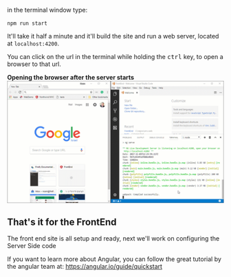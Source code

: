 ﻿in the terminal window type:
```
npm run start
```

It'll take it half a minute and it'll build the site and run a web server, located at `localhost:4200`.

You can click on the url in the terminal while holding the <kbd>ctrl</kbd> key, to open a browser to that url.


**Opening the browser after the server starts**
![Open Embeded Server](open-embeded-server.gif)

## That's it for the FrontEnd
The front end site is all setup and ready, next we'll work on configuring the Server Side code

If you want to learn more about Angular, you can follow the great tutorial by the angular team at: https://angular.io/guide/quickstart